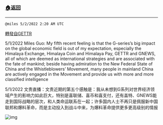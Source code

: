 ###  [:house:返回](README.md)
---


`@miles 5/2/2022 2:20 AM UTC`

[轉發自GETTR](https://gettr.com/post/p17x9ncebf4)

5/1/2022 Miles Guo: My fifth recent feeling is that the G-series’s big impact on the global economic field is out of my expectation, especially the Himalaya Exchange, Himalaya Coin and Himalaya Pay, GETTR and GNEWS, all of which are deemed as international strategies and are associated with the fate of mankind; beside having admiration to the New Federal State of China and the Whistleblowers’ Movement, many people in mainland China are actively engaged in the Movement and provide us with more and more classified intelligence

5/1/2022 文贵直播：文贵近期的第五个感触是：我从未想到G系列对世界经济领域产生的影响力如此巨大，特别是喜联储、喜币和喜支付，还有盖特、GNEWS能走到国际战略的层次，和人类命运联系在一起；许多国内人士不再只是佩服新中国联邦和爆料革命，而是主动投入到战斗中来，为爆料革命提供更多更高级别的情报


![img](https://media.gettr.com/group11/getter/2022/05/02/02/1ee3f592-3012-0c20-2e2d-9bbeb1e34fde/out.jpg)
